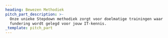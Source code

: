 ```yaml
---
heading: Bewezen Methodiek
pitch_part_description: >-
  Onze unieke Stepdown methodiek zorgt voor doelmatige trainingen waar de
  fundering wordt gelegd voor jouw IT-kennis.
_template: pitch_part
---
```


